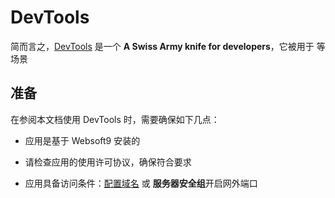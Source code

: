 # DevTools



简而言之，[DevTools]() 是一个 **A Swiss Army knife for developers**，它被用于  等场景



## 准备

在参阅本文档使用 DevTools 时，需要确保如下几点：

- 应用是基于 Websoft9 安装的

- 请检查应用的使用许可协议，确保符合要求

- 应用具备访问条件：[配置域名](./guide/appsetdomain) 或 **服务器安全组**开启网外端口